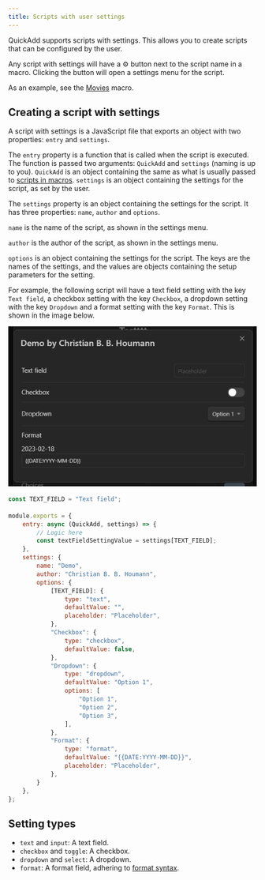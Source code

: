 ```yaml
---
title: Scripts with user settings
---
```


QuickAdd supports scripts with settings. This allows you to create scripts that can be configured by the user.

Any script with settings will have a ⚙️ button next to the script name in a macro. Clicking the button will open a settings menu for the script.

As an example, see the [Movies](../Examples/Macro_MovieAndSeriesScript.md) macro.

## Creating a script with settings
A script with settings is a JavaScript file that exports an object with two properties: `entry` and `settings`.

The `entry` property is a function that is called when the script is executed. The function is passed two arguments: `QuickAdd` and `settings` (naming is up to you).
`QuickAdd` is an object containing the same as what is usually passed to [scripts in macros](../Choices/MacroChoice). `settings` is an object containing the settings for the script, as set by the user.

The `settings` property is an object containing the settings for the script. It has three properties: `name`, `author` and `options`.

`name` is the name of the script, as shown in the settings menu.

`author` is the author of the script, as shown in the settings menu.

`options` is an object containing the settings for the script. The keys are the names of the settings, and the values are objects containing the setup parameters for the setting.

For example, the following script will have a text field setting with the key `Text field`, a checkbox setting with the key `Checkbox`, a dropdown setting with the key `Dropdown` and a format setting with the key `Format`. This is shown in the image below.

![Settings menu for the script](../Images/script_with_settings.png)

```js
const TEXT_FIELD = "Text field";

module.exports = {
    entry: async (QuickAdd, settings) => {
        // Logic here
        const textFieldSettingValue = settings[TEXT_FIELD];
    },
    settings: {
        name: "Demo",
        author: "Christian B. B. Houmann",
        options: {
            [TEXT_FIELD]: {
                type: "text",
                defaultValue: "",
                placeholder: "Placeholder",
            },
            "Checkbox": {
                type: "checkbox",
                defaultValue: false,
            },
            "Dropdown": {
                type: "dropdown",
                defaultValue: "Option 1",
                options: [
                    "Option 1",
                    "Option 2",
                    "Option 3",
                ],
            },
            "Format": {
                type: "format",
                defaultValue: "{{DATE:YYYY-MM-DD}}",
                placeholder: "Placeholder",
            },
        }
    },
};
```

## Setting types
- `text` and `input`: A text field.
- `checkbox` and `toggle`: A checkbox.
- `dropdown` and `select`: A dropdown.
- `format`: A format field, adhering to [format syntax](/Docs/FormatSyntax).